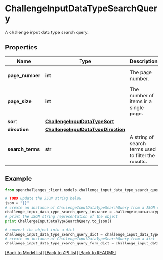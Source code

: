 # ChallengeInputDataTypeSearchQuery

A challenge input data type search query.

## Properties

| Name             | Type                                                                      | Description                                          | Notes                       |
| ---------------- | ------------------------------------------------------------------------- | ---------------------------------------------------- | --------------------------- |
| **page_number**  | **int**                                                                   | The page number.                                     | [optional] [default to 0]   |
| **page_size**    | **int**                                                                   | The number of items in a single page.                | [optional] [default to 100] |
| **sort**         | [**ChallengeInputDataTypeSort**](ChallengeInputDataTypeSort.md)           |                                                      | [optional]                  |
| **direction**    | [**ChallengeInputDataTypeDirection**](ChallengeInputDataTypeDirection.md) |                                                      | [optional]                  |
| **search_terms** | **str**                                                                   | A string of search terms used to filter the results. | [optional]                  |

## Example

```python
from openchallenges_client.models.challenge_input_data_type_search_query import ChallengeInputDataTypeSearchQuery

# TODO update the JSON string below
json = "{}"
# create an instance of ChallengeInputDataTypeSearchQuery from a JSON string
challenge_input_data_type_search_query_instance = ChallengeInputDataTypeSearchQuery.from_json(json)
# print the JSON string representation of the object
print ChallengeInputDataTypeSearchQuery.to_json()

# convert the object into a dict
challenge_input_data_type_search_query_dict = challenge_input_data_type_search_query_instance.to_dict()
# create an instance of ChallengeInputDataTypeSearchQuery from a dict
challenge_input_data_type_search_query_form_dict = challenge_input_data_type_search_query.from_dict(challenge_input_data_type_search_query_dict)
```

[[Back to Model list]](../README.md#documentation-for-models) [[Back to API list]](../README.md#documentation-for-api-endpoints) [[Back to README]](../README.md)

